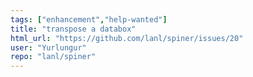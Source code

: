 ```yaml
---
tags: ["enhancement","help-wanted"]
title: "transpose a databox"
html_url: "https://github.com/lanl/spiner/issues/20"
user: "Yurlungur"
repo: "lanl/spiner"
---
```


